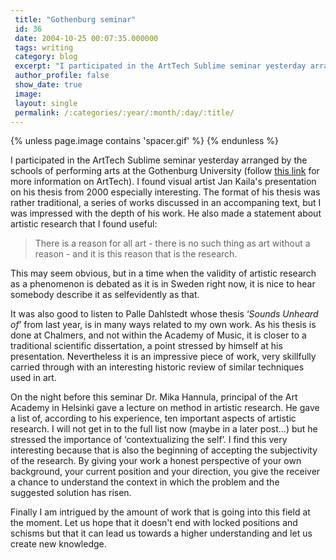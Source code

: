 ```yaml
---
 title: "Gothenburg seminar"
 id: 36
 date: 2004-10-25 00:07:35.000000
 tags: writing
 category: blog
 excerpt: "I participated in the ArtTech Sublime seminar yesterday arranged by the schools of performing arts at the Gothenburg University (follow this link for  more information on ArtTech). I found visual arti..."
 author_profile: false
 show_date: true
 image: 
 layout: single
 permalink: /:categories/:year/:month/:day/:title/
---
```

{% unless page.image contains 'spacer.gif' %}
{% endunless %}

I participated in the ArtTech Sublime seminar yesterday arranged by the schools of performing arts at the Gothenburg University (follow <a href="http://www.konst.gu.se/forskning/forskning.html">this link</a> for  more information on ArtTech). I found visual artist Jan Kaila's presentation on his thesis from 2000 especially interesting. The format of his thesis was rather traditional, a series of works discussed in an accompaning text, but I was impressed with the depth of his work. He also made a statement about artistic research that I found useful: <blockquote>There is a reason for all art - there is no such thing as art without a reason - and it is this reason that is the research.</blockquote>This may seem obvious, but in a time when the validity of artistic research as a phenomenon is debated as it is in Sweden right now, it is nice to hear somebody describe it as selfevidently as that.

It was also good to listen to Palle Dahlstedt whose thesis &lsquo;<cite>Sounds Unheard of</cite>&rsquo; from last year, is in many ways related to my own work. As his thesis is done at Chalmers, and not within the Academy of Music, it is closer to a traditional scientific dissertation, a point stressed by himself at his presentation. Nevertheless it is an impressive piece of work, very skillfully carried through with an interesting historic review of similar techniques used in art.

On the night before this seminar Dr. Mika Hannula, principal of the Art Academy in Helsinki gave a lecture on method in artistic research. He gave a list of, according to his experience, ten important aspects of artistic research. I will not get in to the full list now (maybe in a later post...) but he stressed the importance of &lsquo;contextualizing the self&rsquo;. I find this very interesting because that is also the beginning of accepting the subjectivity of the research. By giving your work a honest perspective of your own background, your current position and your direction, you give the receiver a chance to understand the context in which the problem and the suggested solution has risen.

Finally I am intrigued by the amount of work that is going into this field at the moment. Let us hope that it doesn't end with locked positions and schisms but that it can lead us towards a higher understanding and let us create new knowledge.
